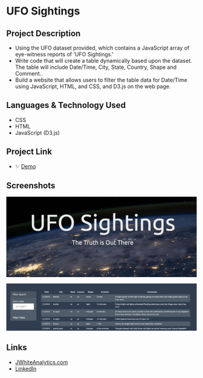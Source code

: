 # UFO Sightings

## Project Description

- Using the UFO dataset provided, which contains a JavaScript array of eye-witness reports of 'UFO Sightings.'
- Write code that will create a table dynamically based upon the dataset. The table will include Date/Time, City, State, Country, Shape and Comment..
- Build a website that allows users to filter the table data for Date/Time using JavaScript, HTML, and CSS, and D3.js on the web page.

## Languages & Technology Used

- CSS
- HTML
- JavaScript (D3.js)

## Project Link

- ✨ [Demo](https://jimmywhite1987.github.io/JavaScript-and-DOM/)

## Screenshots
![image](/images/screenshot1.png)

![image](/images/screenshot2.png)

## Links
- [JWhiteAnalytics.com](https://jwhiteanalytics.com)
- [LinkedIn](https://www.linkedin.com/in/jimmywhite1987)
